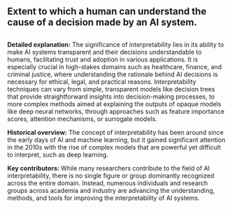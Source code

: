 ## Extent to which a human can understand the cause of a decision made by an AI system.
##

**Detailed explanation:** The significance of interpretability lies in its ability to make AI systems transparent and their decisions understandable to humans, facilitating trust and adoption in various applications. It is especially crucial in high-stakes domains such as healthcare, finance, and criminal justice, where understanding the rationale behind AI decisions is necessary for ethical, legal, and practical reasons. Interpretability techniques can vary from simple, transparent models like decision trees that provide straightforward insights into decision-making processes, to more complex methods aimed at explaining the outputs of opaque models like deep neural networks, through approaches such as feature importance scores, attention mechanisms, or surrogate models.

**Historical overview:** The concept of interpretability has been around since the early days of AI and machine learning, but it gained significant attention in the 2010s with the rise of complex models that are powerful yet difficult to interpret, such as deep learning.

**Key contributors:** While many researchers contribute to the field of AI interpretability, there is no single figure or group dominantly recognized across the entire domain. Instead, numerous individuals and research groups across academia and industry are advancing the understanding, methods, and tools for improving the interpretability of AI systems.
